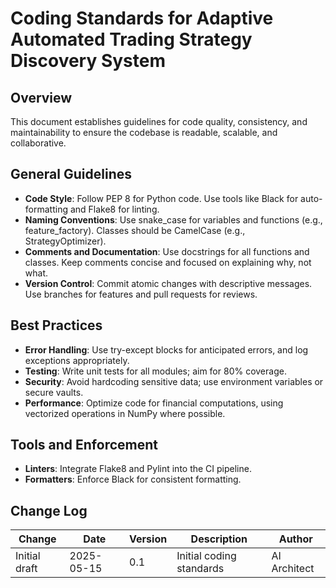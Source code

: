 # Coding Standards for Adaptive Automated Trading Strategy Discovery System

## Overview

This document establishes guidelines for code quality, consistency, and maintainability to ensure the codebase is readable, scalable, and collaborative.

## General Guidelines

- **Code Style**: Follow PEP 8 for Python code. Use tools like Black for auto-formatting and Flake8 for linting.
- **Naming Conventions**: Use snake_case for variables and functions (e.g., feature_factory). Classes should be CamelCase (e.g., StrategyOptimizer).
- **Comments and Documentation**: Use docstrings for all functions and classes. Keep comments concise and focused on explaining why, not what.
- **Version Control**: Commit atomic changes with descriptive messages. Use branches for features and pull requests for reviews.

## Best Practices

- **Error Handling**: Use try-except blocks for anticipated errors, and log exceptions appropriately.
- **Testing**: Write unit tests for all modules; aim for 80% coverage.
- **Security**: Avoid hardcoding sensitive data; use environment variables or secure vaults.
- **Performance**: Optimize code for financial computations, using vectorized operations in NumPy where possible.

## Tools and Enforcement

- **Linters**: Integrate Flake8 and Pylint into the CI pipeline.
- **Formatters**: Enforce Black for consistent formatting.

## Change Log

| Change        | Date       | Version | Description                  | Author         |
| ------------- | ---------- | ------- | ---------------------------- | -------------- |
| Initial draft | 2025-05-15 | 0.1     | Initial coding standards     | AI Architect   | 